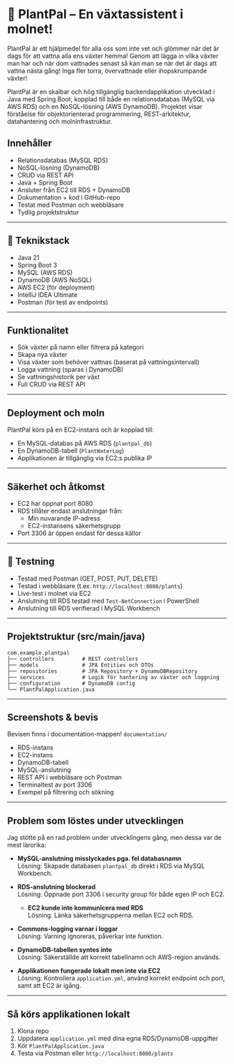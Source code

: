 
# 🌿 PlantPal – En växtassistent i molnet!

PlantPal är ett hjälpmedel för alla oss som inte vet och glömmer när det är dags för att vattna alla ens växter hemma! Genom att lägga in vilka växter man har och när dom vattnades senast så kan man se när det är dags att vattna nästa gång! Inga fler torra, övervattnade eller ihopskrumpande växter!

PlantPal är en skalbar och hög tillgänglig backendapplikation utvecklad i Java med Spring Boot, kopplad till både en relationsdatabas (MySQL via AWS RDS) och en NoSQL-lösning (AWS DynamoDB).
Projektet visar förståelse för objektorienterad programmering, REST-arkitektur, datahantering och molninfrastruktur.

## Innehåller
- Relationsdatabas (MySQL RDS)  
- NoSQL-lösning (DynamoDB)  
- CRUD via REST API  
- Java + Spring Boot  
- Ansluter från EC2 till RDS + DynamoDB  
- Dokumentation + kod i GitHub-repo  
- Testat med Postman och webbläsare  
- Tydlig projektstruktur  


---

## 🔧 Teknikstack
- Java 21  
- Spring Boot 3  
- MySQL (AWS RDS)  
- DynamoDB (AWS NoSQL)  
- AWS EC2 (för deployment)  
- IntelliJ IDEA Ultimate  
- Postman (för test av endpoints)

---

## Funktionalitet
-  Sök växter på namn eller filtrera på kategori  
-  Skapa nya växter  
-  Visa växter som behöver vattnas (baserat på vattningsintervall)  
-  Logga vattning (sparas i DynamoDB)  
-  Se vattningshistorik per växt  
-  Full CRUD via REST API  

---

##  Deployment och moln
PlantPal körs på en EC2-instans och är kopplad till:
-  En MySQL-databas på AWS RDS (`plantpal_db`)  
-  En DynamoDB-tabell (`PlantWaterLog`)  
-  Applikationen är tillgänglig via EC2:s publika IP

---

##  Säkerhet och åtkomst
- EC2 har öppnat port 8080  
- RDS tillåter endast anslutningar från:
  - Min nuvarande IP-adress  
  - EC2-instansens säkerhetsgrupp  
- Port 3306 är öppen endast för dessa källor  

---

## 🔬 Testning
- Testad med Postman (GET, POST, PUT, DELETE)  
- Testad i webbläsare (t.ex. `http://localhost:8080/plants`)  
- Live-test i molnet via EC2  
- Anslutning till RDS testad med `Test-NetConnection` i PowerShell  
- Anslutning till RDS verifierad i MySQL Workbench  

---

##  Projektstruktur (src/main/java)
```
com.example.plantpal
├── controllers         # REST controllers
├── models              # JPA Entities och DTOs
├── repositories        # JPA Repository + DynamoDBRepository
├── services            # Logik för hantering av växter och loggning
├── configuration       # DynamoDB config
└── PlantPalApplication.java
```

---

## Screenshots & bevis
Bevisen finns i documentation-mappen!
 `documentation/`  
- RDS-instans  
- EC2-instans  
- DynamoDB-tabell  
- MySQL-anslutning  
- REST API i webbläsare och Postman  
- Terminaltest av port 3306  
- Exempel på filtrering och sökning  

---

##  Problem som löstes under utvecklingen
Jag stötte på en rad problem under utvecklingens gång, men dessa var de mest lärorika:
-  **MySQL-anslutning misslyckades pga. fel databasnamn**  
  Lösning: Skapade databasen `plantpal_db` direkt i RDS via MySQL Workbench.

- **RDS-anslutning blockerad**  
  Lösning: Öppnade port 3306 i security group för både egen IP och EC2.

  - **EC2 kunde inte kommunicera med RDS**  
  Lösning: Länka säkerhetsgrupperna mellan EC2 och RDS.

-  **Commons-logging varnar i loggar**  
   Lösning: Varning ignoreras, påverkar inte funktion.

-  **DynamoDB-tabellen syntes inte**  
   Lösning: Säkerställde att korrekt tabellnamn och AWS-region används.

-  **Applikationen fungerade lokalt men inte via EC2**  
   Lösning: Kontrollera `application.yml`, använd korrekt endpoint och port, samt att EC2 är igång.

---

## Så körs applikationen lokalt
1. Klona repo  
2. Uppdatera `application.yml` med dina egna RDS/DynamoDB-uppgifter  
3. Kör `PlantPalApplication.java`  
4. Testa via Postman eller `http://localhost:8080/plants`

